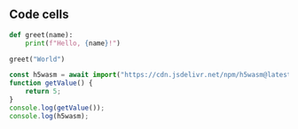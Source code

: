 ## Code cells

```python
def greet(name):
    print(f"Hello, {name}!")

greet("World")
```
<codapi-snippet sandbox="python" editor="basic" init-delay="500">
</codapi-snippet>

```js
const h5wasm = await import("https://cdn.jsdelivr.net/npm/h5wasm@latest");
function getValue() {
    return 5;
}
console.log(getValue());
console.log(h5wasm);
```
<codapi-snippet sandbox="javascript" editor="basic" init-delay="500">
</codapi-snippet>
